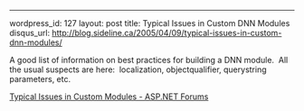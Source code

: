 --- 
wordpress_id: 127
layout: post
title: Typical Issues in Custom DNN Modules
disqus_url: http://blog.sideline.ca/2005/04/09/typical-issues-in-custom-dnn-modules/

<p>A good list of information on best practices for building a DNN module.  All the usual suspects are here:  localization, objectqualifier, querystring parameters, etc.</p>
<p><a href="http://forums.asp.net/886922/ShowPost.aspx">Typical Issues in Custom Modules - ASP.NET Forums</a></p>
<p><em></em></p>
